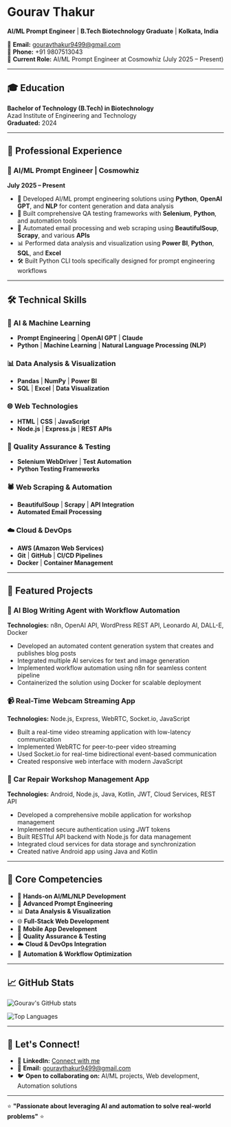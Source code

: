 # Gourav Thakur

**AI/ML Prompt Engineer** | **B.Tech Biotechnology Graduate** | **Kolkata, India**

📧 **Email:** gouravthakur9499@gmail.com  
📱 **Phone:** +91 9807513043  
🏢 **Current Role:** AI/ML Prompt Engineer at Cosmowhiz (July 2025 – Present)

---

## 🎓 Education

**Bachelor of Technology (B.Tech) in Biotechnology**  
Azad Institute of Engineering and Technology  
**Graduated:** 2024

---

## 💼 Professional Experience

### 🤖 AI/ML Prompt Engineer | Cosmowhiz
**July 2025 – Present**

- 🧠 Developed AI/ML prompt engineering solutions using **Python**, **OpenAI GPT**, and **NLP** for content generation and data analysis
- 🧪 Built comprehensive QA testing frameworks with **Selenium**, **Python**, and automation tools
- 📧 Automated email processing and web scraping using **BeautifulSoup**, **Scrapy**, and various **APIs**
- 📊 Performed data analysis and visualization using **Power BI**, **Python**, **SQL**, and **Excel**
- 🛠️ Built Python CLI tools specifically designed for prompt engineering workflows

---

## 🛠️ Technical Skills

### 🤖 AI & Machine Learning
- **Prompt Engineering** | **OpenAI GPT** | **Claude**
- **Python** | **Machine Learning** | **Natural Language Processing (NLP)**

### 📊 Data Analysis & Visualization
- **Pandas** | **NumPy** | **Power BI**
- **SQL** | **Excel** | **Data Visualization**

### 🌐 Web Technologies
- **HTML** | **CSS** | **JavaScript**
- **Node.js** | **Express.js** | **REST APIs**

### 🧪 Quality Assurance & Testing
- **Selenium WebDriver** | **Test Automation**
- **Python Testing Frameworks**

### 🕷️ Web Scraping & Automation
- **BeautifulSoup** | **Scrapy** | **API Integration**
- **Automated Email Processing**

### ☁️ Cloud & DevOps
- **AWS (Amazon Web Services)**
- **Git** | **GitHub** | **CI/CD Pipelines**
- **Docker** | **Container Management**

---

## 🚀 Featured Projects

### 🤖 AI Blog Writing Agent with Workflow Automation
**Technologies:** n8n, OpenAI API, WordPress REST API, Leonardo AI, DALL-E, Docker

- Developed an automated content generation system that creates and publishes blog posts
- Integrated multiple AI services for text and image generation
- Implemented workflow automation using n8n for seamless content pipeline
- Containerized the solution using Docker for scalable deployment

### 📹 Real-Time Webcam Streaming App
**Technologies:** Node.js, Express, WebRTC, Socket.io, JavaScript

- Built a real-time video streaming application with low-latency communication
- Implemented WebRTC for peer-to-peer video streaming
- Used Socket.io for real-time bidirectional event-based communication
- Created responsive web interface with modern JavaScript

### 🚗 Car Repair Workshop Management App
**Technologies:** Android, Node.js, Java, Kotlin, JWT, Cloud Services, REST API

- Developed a comprehensive mobile application for workshop management
- Implemented secure authentication using JWT tokens
- Built RESTful API backend with Node.js for data management
- Integrated cloud services for data storage and synchronization
- Created native Android app using Java and Kotlin

---

## 🎯 Core Competencies

- 🧠 **Hands-on AI/ML/NLP Development**
- 🤖 **Advanced Prompt Engineering**
- 📊 **Data Analysis & Visualization**
- 🌐 **Full-Stack Web Development**
- 📱 **Mobile App Development**
- 🧪 **Quality Assurance & Testing**
- ☁️ **Cloud & DevOps Integration**
- 🔄 **Automation & Workflow Optimization**

---

## 📈 GitHub Stats

![Gourav's GitHub stats](https://github-readme-stats.vercel.app/api?username=Thakur-sahab99&show_icons=true&theme=radical)

![Top Languages](https://github-readme-stats.vercel.app/api/top-langs/?username=Thakur-sahab99&layout=compact&theme=radical)

---

## 🤝 Let's Connect!

- 💼 **LinkedIn:** [Connect with me](https://linkedin.com/in/gourav-thakur)
- 📧 **Email:** gouravthakur9499@gmail.com
- 🐦 **Open to collaborating on:** AI/ML projects, Web development, Automation solutions

---

⭐ **"Passionate about leveraging AI and automation to solve real-world problems"** ⭐
